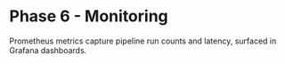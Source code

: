 # Phase 6 - Monitoring

Prometheus metrics capture pipeline run counts and latency, surfaced in Grafana
dashboards.

